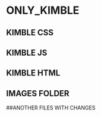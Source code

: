 # ONLY_KIMBLE

## KIMBLE CSS

## KIMBLE JS

## KIMBLE HTML

## IMAGES FOLDER

##ANOTHER FILES WITH CHANGES 
